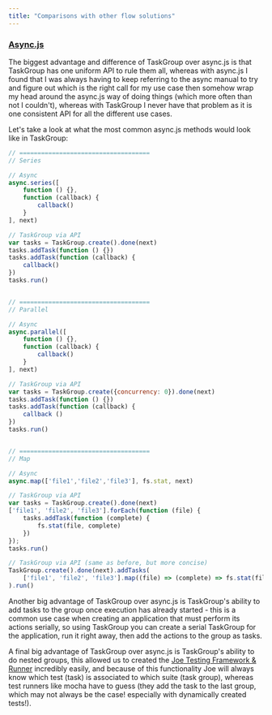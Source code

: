 ```yaml
---
title: "Comparisons with other flow solutions"
---
```



### [Async.js](https://github.com/caolan/async)

The biggest advantage and difference of TaskGroup over async.js is that TaskGroup has one uniform API to rule them all, whereas with async.js I found that I was always having to keep referring to the async manual to try and figure out which is the right call for my use case then somehow wrap my head around the async.js way of doing things (which more often than not I couldn't), whereas with TaskGroup I never have that problem as it is one consistent API for all the different use cases.

Let's take a look at what the most common async.js methods would look like in TaskGroup:

``` javascript
// ====================================
// Series

// Async
async.series([
	function () {},
	function (callback) {
		callback()
	}
], next)

// TaskGroup via API
var tasks = TaskGroup.create().done(next)
tasks.addTask(function () {})
tasks.addTask(function (callback) {
	callback()
})
tasks.run()


// ====================================
// Parallel

// Async
async.parallel([
	function () {},
	function (callback) {
		callback()
	}
], next)

// TaskGroup via API
var tasks = TaskGroup.create({concurrency: 0}).done(next)
tasks.addTask(function () {})
tasks.addTask(function (callback) {
	callback ()
})
tasks.run()


// ====================================
// Map

// Async
async.map(['file1','file2','file3'], fs.stat, next)

// TaskGroup via API
var tasks = TaskGroup.create().done(next)
['file1', 'file2', 'file3'].forEach(function (file) {
	tasks.addTask(function (complete) {
		fs.stat(file, complete)
	})
});
tasks.run()

// TaskGroup via API (same as before, but more concise)
TaskGroup.create().done(next).addTasks(
	['file1', 'file2', 'file3'].map((file) => (complete) => fs.stat(file, complete))
).run()
```

Another big advantage of TaskGroup over async.js is TaskGroup's ability to add tasks to the group once execution has already started - this is a common use case when creating an application that must perform its actions serially, so using TaskGroup you can create a serial TaskGroup for the application, run it right away, then add the actions to the group as tasks.

A final big advantage of TaskGroup over async.js is TaskGroup's ability to do nested groups, this allowed us to created the [Joe Testing Framework & Runner](https://github.com/bevry/joe) incredibly easily, and because of this functionality Joe will always know which test (task) is associated to which suite (task group), whereas test runners like mocha have to guess (they add the task to the last group, which may not always be the case! especially with dynamically created tests!).
